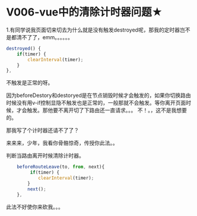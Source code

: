 # V006-vue中的清除计时器问题★
1.有同学说我页面切来切去为什么就是没有触发destroyed呢，那我的定时器岂不是都清不了了，emm。。。。。。
```js
destroyed() {
	if(timer) {
		clearInterval(timer);
	}
},
```
不触发是正常的呀。

因为beforeDestory和destoryed是在节点销毁时候才会触发的，如果你切换路由时候没有用v-if控制显隐不触发也是正常的，一般那就不会触发。等你离开页面时候，才会触发。那他要不离开切了下路由还一直请求。。。
不！。，这不是我想要的。


那我写了个计时器还请不了了？


来来来，少年，我看你骨骼惊奇，传授你此法。。

判断当路由离开时候清除计时器。

```js
    beforeRouteLeave(to, from, next){
         if(timer) {
            clearInterval(timer);
        }
        next();
    },
```


此法不好使你来砍我。。。

